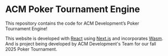 # ACM Poker Tournament Engine

This repository contains the code for ACM Development’s Poker Tournament Engine!

This website is developed with [React](https://react.dev/) using
[Next.js](https://nextjs.org/) and incorporates [Wasm](https://webassembly.org/).
And is project being developed by ACM Development's Team for our fall 2025 Poker Tournament.